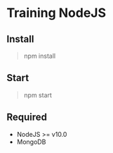 # Training NodeJS

## Install

> npm install

## Start

> npm start

## Required
 - NodeJS >= v10.0
 - MongoDB
